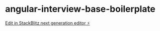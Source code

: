 # angular-interview-base-boilerplate

[Edit in StackBlitz next generation editor ⚡️](https://stackblitz.com/~/github.com/Sumit-Chakole/angular-interview-base-boilerplate)